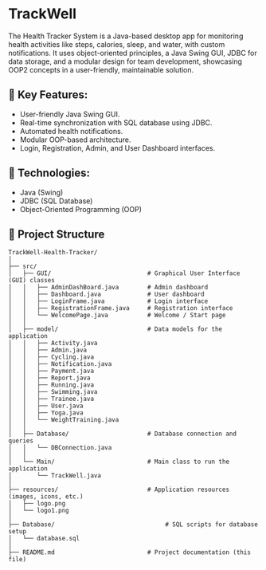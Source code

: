# TrackWell
The Health Tracker System is a Java-based desktop app for monitoring health activities like steps, calories, sleep, and water, with custom notifications. It uses object-oriented principles, a Java Swing GUI, JDBC for data storage, and a modular design for team development, showcasing OOP2 concepts in a user-friendly, maintainable solution.

## 📌 Key Features:
- User-friendly Java Swing GUI.
- Real-time synchronization with SQL database using JDBC.
- Automated health notifications.
- Modular OOP-based architecture.
- Login, Registration, Admin, and User Dashboard interfaces.

## 💾 Technologies:
- Java (Swing)
- JDBC (SQL Database)
- Object-Oriented Programming (OOP)

## 📂 Project Structure
```plaintext
TrackWell-Health-Tracker/
│
├── src/
│   ├── GUI/                           # Graphical User Interface (GUI) classes
│   │   ├── AdminDashBoard.java        # Admin dashboard
│   │   ├── Dashboard.java             # User dashboard
│   │   ├── LoginFrame.java            # Login interface
│   │   ├── RegistrationFrame.java     # Registration interface
│   │   └── WelcomePage.java           # Welcome / Start page
│   │
│   ├── model/                         # Data models for the application
│   │   ├── Activity.java
│   │   ├── Admin.java
│   │   ├── Cycling.java
│   │   ├── Notification.java
│   │   ├── Payment.java
│   │   ├── Report.java
│   │   ├── Running.java
│   │   ├── Swimming.java
│   │   ├── Trainee.java
│   │   ├── User.java
│   │   ├── Yoga.java
│   │   └── WeightTraining.java
│   │
│   ├── Database/                      # Database connection and queries
│   │   └── DBConnection.java
│   │
│   └── Main/                          # Main class to run the application
│       └── TrackWell.java
│
├── resources/                         # Application resources (images, icons, etc.)
│   ├── logo.png
│   └── logo1.png
│
├── Database/                               # SQL scripts for database setup
│   └── database.sql
│
├── README.md                          # Project documentation (this file)




